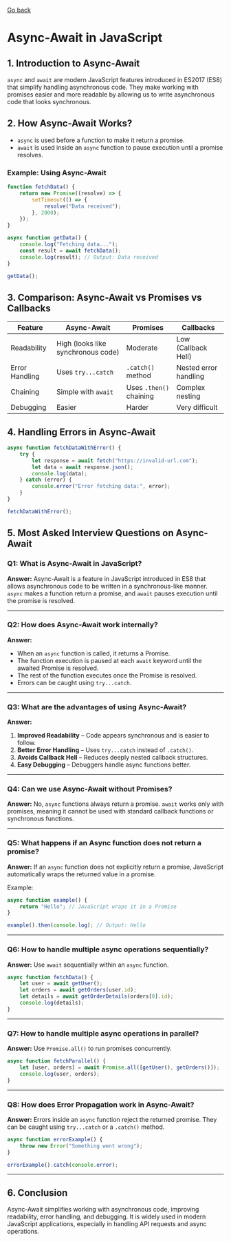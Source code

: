 [Go back](../Index.md)

# Async-Await in JavaScript

## **1. Introduction to Async-Await**

`async` and `await` are modern JavaScript features introduced in ES2017 (ES8) that simplify handling asynchronous code. They make working with promises easier and more readable by allowing us to write asynchronous code that looks synchronous.

## **2. How Async-Await Works?**
- `async` is used before a function to make it return a promise.
- `await` is used inside an `async` function to pause execution until a promise resolves.

### **Example: Using Async-Await**
```javascript
function fetchData() {
    return new Promise((resolve) => {
        setTimeout(() => {
            resolve("Data received");
        }, 2000);
    });
}

async function getData() {
    console.log("Fetching data...");
    const result = await fetchData();
    console.log(result); // Output: Data received
}

getData();
```

## **3. Comparison: Async-Await vs Promises vs Callbacks**

| Feature | Async-Await | Promises | Callbacks |
|---------|------------|----------|-----------|
| Readability | High (looks like synchronous code) | Moderate | Low (Callback Hell) |
| Error Handling | Uses `try...catch` | `.catch()` method | Nested error handling |
| Chaining | Simple with `await` | Uses `.then()` chaining | Complex nesting |
| Debugging | Easier | Harder | Very difficult |

## **4. Handling Errors in Async-Await**

```javascript
async function fetchDataWithError() {
    try {
        let response = await fetch("https://invalid-url.com");
        let data = await response.json();
        console.log(data);
    } catch (error) {
        console.error("Error fetching data:", error);
    }
}

fetchDataWithError();
```

## **5. Most Asked Interview Questions on Async-Await**

### **Q1: What is Async-Await in JavaScript?**
**Answer:**
Async-Await is a feature in JavaScript introduced in ES8 that allows asynchronous code to be written in a synchronous-like manner. `async` makes a function return a promise, and `await` pauses execution until the promise is resolved.

---

### **Q2: How does Async-Await work internally?**
**Answer:**
- When an `async` function is called, it returns a Promise.
- The function execution is paused at each `await` keyword until the awaited Promise is resolved.
- The rest of the function executes once the Promise is resolved.
- Errors can be caught using `try...catch`.

---

### **Q3: What are the advantages of using Async-Await?**
**Answer:**
1. **Improved Readability** – Code appears synchronous and is easier to follow.
2. **Better Error Handling** – Uses `try...catch` instead of `.catch()`.
3. **Avoids Callback Hell** – Reduces deeply nested callback structures.
4. **Easy Debugging** – Debuggers handle async functions better.

---

### **Q4: Can we use Async-Await without Promises?**
**Answer:**
No, `async` functions always return a promise. `await` works only with promises, meaning it cannot be used with standard callback functions or synchronous functions.

---

### **Q5: What happens if an Async function does not return a promise?**
**Answer:**
If an `async` function does not explicitly return a promise, JavaScript automatically wraps the returned value in a promise.

Example:
```javascript
async function example() {
    return "Hello"; // JavaScript wraps it in a Promise
}

example().then(console.log); // Output: Hello
```

---

### **Q6: How to handle multiple async operations sequentially?**
**Answer:**
Use `await` sequentially within an `async` function.
```javascript
async function fetchData() {
    let user = await getUser();
    let orders = await getOrders(user.id);
    let details = await getOrderDetails(orders[0].id);
    console.log(details);
}
```

---

### **Q7: How to handle multiple async operations in parallel?**
**Answer:**
Use `Promise.all()` to run promises concurrently.
```javascript
async function fetchParallel() {
    let [user, orders] = await Promise.all([getUser(), getOrders()]);
    console.log(user, orders);
}
```

---

### **Q8: How does Error Propagation work in Async-Await?**
**Answer:**
Errors inside an `async` function reject the returned promise. They can be caught using `try...catch` or a `.catch()` method.
```javascript
async function errorExample() {
    throw new Error("Something went wrong");
}

errorExample().catch(console.error);
```

---

## **6. Conclusion**
Async-Await simplifies working with asynchronous code, improving readability, error handling, and debugging. It is widely used in modern JavaScript applications, especially in handling API requests and async operations.

